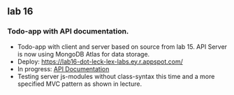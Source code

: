 ## lab 16

### Todo-app with API documentation. 

- Todo-app with client and server based on source from lab 15. API Server is now using MongoDB Atlas for data storage.
- Deploy: https://lab16-dot-leck-lex-labs.ey.r.appspot.com/
- In progress: [API Documentation](https://documenter.getpostman.com/view/24341668/2s8Yemvv2T)
- Testing server js-modules without class-syntax this time and a more specified MVC pattern as shown in lecture.